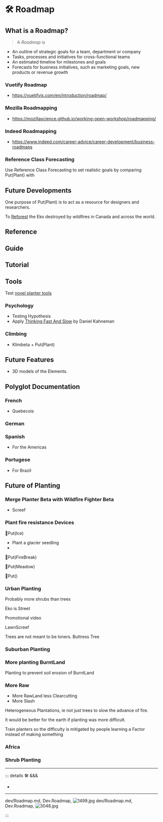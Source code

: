 
# 🛠 Roadmap

## What is a Roadmap?

> A *Roadmap* is

- An outline of strategic goals for a team, department or company
- Tasks, processes and initiatives for cross-functional teams
- An estimated timeline for milestones and goals
- Forecasts for business initiatives, such as marketing goals, new products or revenue growth

### Vuetify Roadmap

- <https://vuetifyjs.com/en/introduction/roadmap/>

### Mozilla Roadmapping

- <https://mozillascience.github.io/working-open-workshop/roadmapping/>

### Indeed Roadmapping

- <https://www.indeed.com/career-advice/career-development/business-roadmaps>

### Reference Class Forecasting

Use Reference Class Forecasting to set realistic goals by comparing Put(Plant) with

## Future Developments

One purpose of Put(Plant) is to act as a resource for designers and researchers.

To [Reforest](https://www.lasy.gov.pl/en/information/news/a-forest-is-much-more-than-a-plantation) the Eko destroyed by wildfires in Canada and across the world.

## Reference

## Guide

## Tutorial

## Tools

Test [novel planter tools](dev/Tools)

### Psychology

- Testing Hypothesis
- Apply <u>Thinking Fast And Slow</u> by Daniel Kahneman

### Climbing

- Klimbeta + Put(Plant)

## Future Features

- 3D models of the Elements.

## Polyglot Documentation

### French

- Quebecois

### German

### Spanish

- For the Americas

### Portugese

- For Brazil

## Future of Planting

### Merge Planter Beta with Wildfire Fighter Beta

- Screef

### Plant fire resistance Devices

🔷<beta>Put(<eko>Ice</eko>)</beta>

- Plant a glacier seedling
-

🔷<beta>Put(<eko>FireBreak</eko>)</beta>

🔷<beta>Put(<eko>Meadow</eko>)</beta>

🔷<beta>Put(<eko></eko>)</beta>

### Urban Planting

Probably more shrubs than trees

Eko is Street

Promotional video

LawnScreef

Trees are not meant to be loners. Buttress Tree

### Suburban Planting

### More planting BurntLand

Planting to prevent soil erosion of BurntLand

### More Raw

- More RawLand less Clearcutting
- More Slash

Heterogeneous Plantations, ie not just trees to slow the advance of fire.

It would be better for the earth if planting was more difficult.

Train planters so the difficulty is mitigated by people learning a Factor instead of making something

### Africa

### Shrub Planting

---

<!-- =================================================== -->
<!-- =================================================== -->
<!-- =================================================== -->
<!-- =================================================== -->
<!-- =================================================== -->
::: details 🛠 <dev>&&&</dev>



-



---

dev/Roadmap.md, <dev>Dev.Roadmap</dev>, ![1499.jpg](/PaperPhoto/1499.jpg)
dev/Roadmap.md, <dev>Dev.Roadmap</dev>, ![3048.jpg](/PaperPhoto/3048.jpg)

:::
